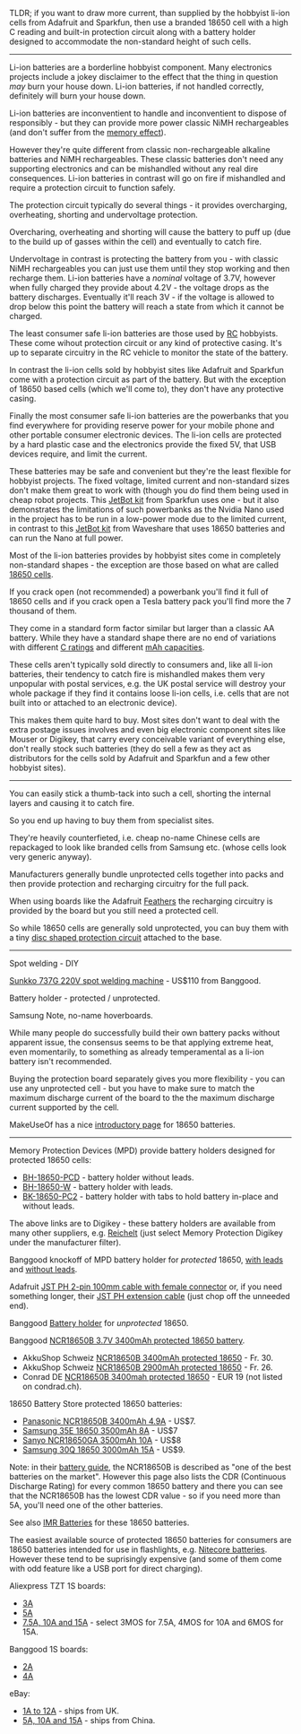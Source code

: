 TLDR; if you want to draw more current, than supplied by the hobbyist li-ion cells from Adafruit and Sparkfun, then use a branded 18650 cell with a high C reading and built-in protection circuit along with a battery holder designed to accommodate the non-standard height of such cells.

---

Li-ion batteries are a borderline hobbyist component. Many electronics projects include a jokey disclaimer to the effect that the thing in question _may_ burn your house down. Li-ion batteries, if not handled correctly, definitely will burn your house down.

Li-ion batteries are inconventient to handle and inconventient to dispose of responsibly - but they can provide more power classic NiMH rechargeables (and don't suffer from the [memory effect](https://en.wikipedia.org/wiki/Memory_effect)).

However they're quite different from classic non-rechargeable alkaline batteries and NiMH rechargeables. These classic batteries don't need any supporting electronics and can be mishandled without any real dire consequences. Li-ion batteries in contrast will go on fire if mishandled and require a protection circuit to function safely.

The protection circuit typically do several things - it provides overcharging, overheating, shorting and undervoltage protection.

Overcharing, overheating and shorting will cause the battery to puff up (due to the build up of gasses within the cell) and eventually to catch fire.

Undervoltage in contrast is protecting the battery from you - with classic NiMH rechargeables you can just use them until they stop working and then recharge them. Li-ion batteries have a _nominal_ voltage of 3.7V, however when fully charged they provide about 4.2V - the voltage drops as the battery discharges. Eventually it'll reach 3V - if the voltage is allowed to drop below this point the battery will reach a state from which it cannot be charged.

The least consumer safe li-ion batteries are those used by [RC](https://en.wikipedia.org/wiki/Radio-controlled_model) hobbyists. These come wihout protection circuit or any kind of protective casing. It's up to separate circuitry in the RC vehicle to monitor the state of the battery.

In contrast the li-ion cells sold by hobbyist sites like Adafruit and Sparkfun come with a protection circuit as part of the battery. But with the exception of 18650 based cells (which we'll come to), they don't have any protective casing.

Finally the most consumer safe li-ion batteries are the powerbanks that you find everywhere for providing reserve power for your mobile phone and other portable consumer electronic devices. The li-ion cells are protected by a hard plastic case and the electronics provide the fixed 5V, that USB devices require, and limit the current.

These batteries may be safe and convenient but they're the least flexible for hobbyist projects. The fixed voltage, limited current and non-standard sizes don't make them great to work with (though you do find them being used in cheap robot projects. This [JetBot kit](https://www.sparkfun.com/products/15365) from Sparkfun uses one - but it also demonstrates the limitations of such powerbanks as the Nvidia Nano used in the project has to be run in a low-power mode due to the limited current, in contrast to this [JetBot kit](https://www.waveshare.com/jetbot-ai-kit-acce.htm) from Waveshare that uses 18650 batteries and can run the Nano at full power.

Most of the li-ion batteries provides by hobbyist sites come in completely non-standard shapes - the exception are those based on what are called [18650 cells](https://en.wikipedia.org/wiki/List_of_battery_sizes#Cylindrical_lithium-ion_rechargeable_battery).

If you crack open (not recommended) a powerbank you'll find it full of 18650 cells and if you crack open a Tesla battery pack you'll find more the 7 thousand of them.

They come in a standard form factor similar but larger than a classic AA battery. While they have a standard shape there are no end of variations with different [C ratings](https://oscarliang.com/lipo-battery-c-rating/) and different [mAh capacities](https://oscarliang.com/lipo-battery-guide/#capacity).

These cells aren't typically sold directly to consumers and, like all li-ion batteries, their tendency to catch fire is mishandled makes them very unpopular with postal services, e.g. the UK postal service will destroy your whole package if they find it contains loose li-ion cells, i.e. cells that are not built into or attached to an electronic device).

This makes them quite hard to buy. Most sites don't want to deal with the extra postage issues involves and even big electronic component sites like Mouser or Digikey, that carry every conceivable variant of everything else, don't really stock such batteries (they do sell a few as they act as distributors for the cells sold by Adafruit and Sparkfun and a few other hobbyist sites).

---

You can easily stick a thumb-tack into such a cell, shorting the internal layers and causing it to catch fire.

So you end up having to buy them from specialist sites.

They're heavily counterfieted, i.e. cheap no-name Chinese cells are repackaged to look like branded cells from Samsung etc. (whose cells look very generic anyway).

Manufacturers generally bundle unprotected cells together into packs and then provide protection and recharging circuitry for the full pack.

When using boards like the Adafruit [Feathers](https://www.adafruit.com/category/946) the recharging circuitry is provided by the board but you still need a protected cell.

So while 18650 cells are generally sold unprotected, you can buy them with a tiny [disc shaped protection circuit](https://www.banggood.com/1S-3_7V-18650-Lithium-Battery-Protection-Board-2_5A-Li-ion-BMS-with-Overcharge-and-Over-Discharge-Protection-p-1529056.html) attached to the base.

---

Spot welding - DIY

[Sunkko 737G 220V spot welding machine](https://www.banggood.com/SUNKKO-737G-220V-Battery-Spot-Welding-Hand-Held-Welding-Machine-with-Pulse-Current-Display-p-1310562.html) - US$110 from Banggood.

Battery holder - protected / unprotected.

Samsung Note, no-name hoverboards.

While many people do successfully build their own battery packs without apparent issue, the consensus seems to be that applying extreme heat, even momentarily, to something as already temperamental as a li-ion battery isn't recommended.

Buying the protection board separately gives you more flexibility - you can use any unprotected cell - but you have to make sure to match the maximum discharge current of the board to the the maximum discharge current supported by the cell.

MakeUseOf has a nice [introductory page](https://www.makeuseof.com/tag/18650-battery/) for 18650 batteries.

---

Memory Protection Devices (MPD) provide battery holders designed for protected 18650 cells:

* [BH-18650-PCD](https://www.digikey.com/product-detail/en/mpd-memory-protection-devices/BH-18650-PC/BH-18650-PC-ND/3029216) - battery holder without leads.
* [BH-18650-W](https://www.digikey.com/product-detail/en/mpd-memory-protection-devices/BH-18650-W/BH-18650-W-ND/3029217) - battery holder with leads.
* [BK-18650-PC2](https://www.digikey.com/product-detail/en/mpd-memory-protection-devices/BK-18650-PC2/BK-18650-PC2-ND/2079908) - battery holder with tabs to hold battery in-place and without leads.

The above links are to Digikey - these battery holders are available from many other suppliers, e.g. [Reichelt](https://www.reichelt.com/ch/en/Battery-holder-for-other-types-of-batteries/2/index.html?ACTION=2&LA=2&GROUPID=6538&nbc=1) (just select Memory Protection Digikey under the manufacturer filter).

Banggood knockoff of MPD battery holder for *protected* 18650, [with leads](https://www.banggood.com/DIY-1-Slot-18650-Battery-Holder-With-2-Leads-p-972775.html) and [without leads](https://www.banggood.com/DIY-Storage-Box-Holder-Case-For-1-x-18650-Rechargeable-Battery-p-1006063.html).

Adafruit [JST PH 2-pin 100mm cable with female connector](https://www.adafruit.com/product/261) or, if you need something longer, their [JST PH extension cable](https://www.adafruit.com/product/1131) (just chop off the unneeded end).

Banggood [Battery holder](https://www.banggood.com/1-Slots-18650-Battery-Box-Rechargeable-Battery-Holder-Board-for-1x18650-Batteries-DIY-kit-Case-p-1472104.html) for *unprotected* 18650.

Banggood [NCR18650B 3.7V 3400mAh protected 18650 battery](https://www.banggood.com/1PCS-NCR-18650B-3_7V-3400mAh-Protected-Rechargeable-Lithium-Battery-p-90678.html).

* AkkuShop Schweiz [NCR18650B 3400mAh protected 18650](https://www.akkushop-schweiz.ch/ch/panasonic-18650-li-ion-akku-mit-3400mah-und-eigener-schutzschaltung-ca.-68-x-18mm-beachten/) - Fr. 30.
* AkkuShop Schweiz [NCR18650B 2900mAh protected 18650](https://www.akkushop-schweiz.ch/ch/panasonic-ncr18650-pf-2900mah-pcb-geschuetzt/) - Fr. 26.
* Conrad DE [NCR18650B 3400mah protected 18650](https://www.conrad.de/de/p/panasonic-ncr18650b-spezial-akku-18650-li-ion-3-7-v-3400-mah-1009507.html) - EUR 19 (not listed on condrad.ch).

18650 Battery Store protected 18650 batteries:

* [Panasonic NCR18650B 3400mAh 4.9A](https://www.18650batterystore.com/Protected-p/panasonic-18650-protected.htm) - US$7.
* [Samsung 35E 18650 3500mAh 8A](https://www.18650batterystore.com/Samsung-18650-p/samsung-35e-protected.htm) - US$7
* [Sanyo NCR18650GA 3500mAh 10A](https://www.18650batterystore.com/Sanyo-18650-p/ncr18650ga-protected-pcb.htm) - US$8
* [Samsung 30Q 18650 3000mAh 15A](https://www.18650batterystore.com/Samsung-18650-p/samsung-30q-protected-pcb.htm) - US$9.

Note: in their [battery guide](https://www.18650batterystore.com/Best-18650-Battery-Guide-s/142.htm), the NCR18650B is described as "one of the best batteries on the market". However this page also lists the CDR (Continuous Discharge Rating) for every common 18650 battery and there you can see that the NCR18650B has the lowest CDR value - so if you need more than 5A, you'll need one of the other batteries.

See also [IMR Batteries](https://www.imrbatteries.com/18650-batteries/) for these 18650 batteries.

The easiest available source of protected 18650 batteries for consumers are 18650 batteries intended for use in flashlights, e.g. [Nitecore batteries](https://www.nitecorestore.com/18650-batteries-s/2532.htm). However these tend to be suprisingly expensive (and some of them come with odd feature like a USB port for direct charging).

Aliexpress TZT 1S boards:

* [3A](https://www.aliexpress.com/item/32803639402.html)
* [5A](https://www.aliexpress.com/item/32809288456.html)
* [7.5A, 10A and 15A](https://www.aliexpress.com/item/32956094047.html) - select 3MOS for 7.5A, 4MOS for 10A and 6MOS for 15A.

Banggood 1S boards:

* [2A](https://www.banggood.com/1S-3_7V-2A-li-ion-BMS-PCM-18650-Battery-Protection-Board-PCB-for-18650-Lithium-ion-li-Battery-p-1538099.html)
* [4A](https://www.banggood.com/1S-3_7V-4A-li-ion-BMS-PCM-18650-Battery-Protection-Board-PCB-for-18650-lithium-Battery-Double-MOS-p-1538089.html)

eBay:

* [1A to 12A](https://www.ebay.co.uk/itm/1S-Cell-PCB-BMS-18650-Protection-Board-Li-ion-Lithium-Battery/173955620419) - ships from UK.
* [5A, 10A and 15A](https://www.ebay.co.uk/itm/5-10-15A-1S-3-7V-18650-MOS-Li-ion-Lithium-Battery-Charging-BMS-Protection-Board/283300258134) - ships from China.

